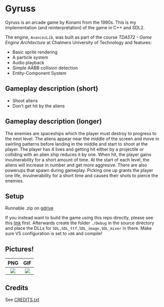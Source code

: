 # Gyruss
Gyruss is an arcade game by Konami from the 1980s. This is my implementation (and reinterpretation) of the game in C++ and SDL2.

The engine, `AvancezLib`, was built as part of the course _TDA572 - Game Engine Architecture_ at Chalmers University of Technology and features:

* Basic sprite rendering
* A particle system
* Audio playback
* Simple AABB collision detection
* Entity-Component System

## Gameplay description (short)
* Shoot aliens 
* Don't get hit by the aliens

## Gameplay description (longer)
The enemies are spaceships which the player must destroy to progress to the next level. The aliens appear near the middle of the screen and move in swirling patterns before landing in the middle and start to shoot at the player. The player has 4 lives and getting hit either by a projectile or colliding with an alien ship reduces it by one. When hit, the player gains invulnerability for a short amount of time. At the start of each level, the aliens will increase in number and get more aggresive. There are also powerups that spawn during gameplay. Picking one up grants the player one life, invulnerability for a short time and causes their shots to pierce the enemies.

## Setup
Runnable .zip on [gdrive](https://drive.google.com/open?id=1VLEKw-lZ-Q14GqypU09ddqyNVLIMZehg)

If you instead want to build the game using this repo directly, please see this [link](https://www.wikihow.com/Set-Up-SDL-with-Visual-Studio) first. Afterwards create the folder `./Debug` in the source directory and place the DLLs for `SDL,SDL_ttf,SDL_image,SDL_mixer` in there. Make sure VS configuration is set to `x86` and compile!

## Pictures!
PNG             |  GIF
:-------------------------:|:-------------------------:
<img src="https://github.com/hjelmw/TDA572.Gyruss/blob/master/img/Gyruss_development.PNG">   |  <img src="https://github.com/hjelmw/TDA572.Gyruss/blob/master/img/Gyruss%20-%20Gameplay.gif">


## Credits
See [CREDITS.txt](https://github.com/hjelmw/TDA572.Gyruss/blob/master/CREDITS.txt)
